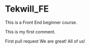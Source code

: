 # Tekwill_FE

This is a Front End beginner course.

This is my first comment.

First pull request
We are great!
All of us!

